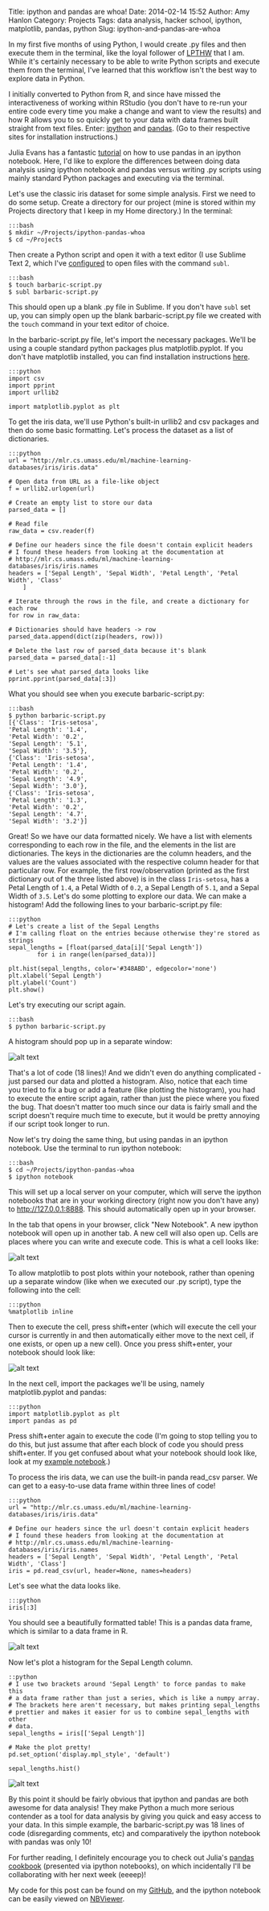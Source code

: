 Title: ipython and pandas are whoa!
Date: 2014-02-14 15:52
Author: Amy Hanlon
Category: Projects
Tags: data analysis, hacker school, ipython, matplotlib, pandas, python
Slug: ipython-and-pandas-are-whoa

In my first five months of using Python, I would create .py files and
then execute them in the terminal, like the loyal follower of [LPTHW]
that I am. While it's certainly necessary to be able to write Python
scripts and execute them from the terminal, I've learned that this
workflow isn't the best way to explore data in Python.

I initially converted to Python from R, and since have missed the
interactiveness of working within RStudio (you don't have to re-run your
entire code every time you make a change and want to view the results)
and how R allows you to so quickly get to your data with data frames
built straight from text files. Enter: [ipython] and [pandas]. (Go
to their respective sites for installation instructions.)

Julia Evans has a fantastic [tutorial] on how to use pandas in an
ipython notebook. Here, I'd like to explore the differences between
doing data analysis using ipython notebook and pandas versus writing .py
scripts using mainly standard Python packages and executing via the
terminal.

Let's use the classic iris dataset for some simple analysis. First we
need to do some setup. Create a directory for our project (mine is
stored within my Projects directory that I keep in my Home directory.)
In the terminal:  

    :::bash
    $ mkdir ~/Projects/ipython-pandas-whoa  
    $ cd ~/Projects

Then create a Python script and open it with a text editor (I use
Sublime Text 2, which I've [configured] to open files with the command
`subl`.

    :::bash
    $ touch barbaric-script.py  
    $ subl barbaric-script.py

This should open up a blank .py file in Sublime. If you don't have
`subl` set up, you can simply open up the blank barbaric-script.py file
we created with the `touch` command in your text editor of choice.

In the barbaric-script.py file, let's import the necessary packages.
We'll be using a couple standard python packages plus matplotlib.pyplot.
If you don't have matplotlib installed, you can find installation
instructions [here].

    :::python  
    import csv  
    import pprint  
    import urllib2

    import matplotlib.pyplot as plt

To get the iris data, we'll use Python's built-in urllib2 and csv
packages and then do some basic formatting. Let's process the dataset as
a list of dictionaries.

    :::python
    url = "http://mlr.cs.umass.edu/ml/machine-learning-databases/iris/iris.data"

    # Open data from URL as a file-like object  
    f = urllib2.urlopen(url)

    # Create an empty list to store our data  
    parsed_data = []

    # Read file  
    raw_data = csv.reader(f)

    # Define our headers since the file doesn't contain explicit headers  
    # I found these headers from looking at the documentation at  
    # http://mlr.cs.umass.edu/ml/machine-learning-databases/iris/iris.names  
    headers = ['Sepal Length', 'Sepal Width', 'Petal Length', 'Petal Width', 'Class'  
        ]

    # Iterate through the rows in the file, and create a dictionary for each row  
    for row in raw_data:

    # Dictionaries should have headers -> row  
    parsed_data.append(dict(zip(headers, row)))

    # Delete the last row of parsed_data because it's blank  
    parsed_data = parsed_data[:-1]

    # Let's see what parsed_data looks like  
    pprint.pprint(parsed_data[:3])

What you should see when you execute barbaric-script.py:

    :::bash
    $ python barbaric-script.py  
    [{'Class': 'Iris-setosa',  
    'Petal Length': '1.4',  
    'Petal Width': '0.2',  
    'Sepal Length': '5.1',  
    'Sepal Width': '3.5'},  
    {'Class': 'Iris-setosa',  
    'Petal Length': '1.4',  
    'Petal Width': '0.2',  
    'Sepal Length': '4.9',  
    'Sepal Width': '3.0'},  
    {'Class': 'Iris-setosa',  
    'Petal Length': '1.3',  
    'Petal Width': '0.2',  
    'Sepal Length': '4.7',  
    'Sepal Width': '3.2'}]

Great! So we have our data formatted nicely. We have a list with
elements corresponding to each row in the file, and the elements in the
list are dictionaries. The keys in the dictionaries are the column
headers, and the values are the values associated with the respective
column header for that particular row. For example, the first
row/observation (printed as the first dictionary out of the three listed
above) is in the class `Iris-setosa`, has a Petal Length of `1.4`, a Petal
Width of `0.2`, a Sepal Length of `5.1`, and a Sepal Width of `3.5`. Let's do
some plotting to explore our data. We can make a histogram! Add the
following lines to your barbaric-script.py file:

    :::python
    # Let's create a list of the Sepal Lengths  
    # I'm calling float on the entries because otherwise they're stored as strings  
    sepal_lengths = [float(parsed_data[i]['Sepal Length'])  
            for i in range(len(parsed_data))]

    plt.hist(sepal_lengths, color='#348ABD', edgecolor='none')  
    plt.xlabel('Sepal Length')  
    plt.ylabel('Count')  
    plt.show()

Let's try executing our script again.

    :::bash
    $ python barbaric-script.py

A histogram should pop up in a separate window:

![alt text][barbaric]

That's a lot of code (18 lines)! And we didn't even do anything
complicated - just parsed our data and plotted a histogram. Also, notice
that each time you tried to fix a bug or add a feature (like plotting
the histogram), you had to execute the entire script again, rather than
just the piece where you fixed the bug. That doesn't matter too much
since our data is fairly small and the script doesn't require much time
to execute, but it would be pretty annoying if our script took longer to
run.

Now let's try doing the same thing, but using pandas in an ipython
notebook. Use the terminal to run ipython notebook:

    :::bash
    $ cd ~/Projects/ipython-pandas-whoa  
    $ ipython notebook

This will set up a local server on your computer, which will serve the
ipython notebooks that are in your working directory (right now you
don't have any) to http://127.0.0.1:8888. This should automatically open
up in your browser.

In the tab that opens in your browser, click "New Notebook". A new
ipython notebook will open up in another tab. A new cell will also open
up. Cells are places where you can write and execute code. This is what
a cell looks like:

![alt text][ipythoncell]

To allow matplotlib to post plots within your notebook, rather than
opening up a separate window (like when we executed our .py script),
type the following into the cell:

    :::python
    %matplotlib inline

Then to execute the cell, press shift+enter (which will execute the cell
your cursor is currently in and then automatically either move to the
next cell, if one exists, or open up a new cell). Once you press
shift+enter, your notebook should look like:

![alt text][secondcell]

In the next cell, import the packages we'll be using, namely
matplotlib.pyplot and pandas:

    :::python
    import matplotlib.pyplot as plt  
    import pandas as pd

Press shift+enter again to execute the code (I'm going to stop telling
you to do this, but just assume that after each block of code you should
press shift+enter. If you get confused about what your notebook should
look like, look at my [example notebook].)

To process the iris data, we can use the built-in panda read_csv
parser. We can get to a easy-to-use data frame within three lines of
code!

    :::python
    url = "http://mlr.cs.umass.edu/ml/machine-learning-databases/iris/iris.data"

    # Define our headers since the url doesn't contain explicit headers  
    # I found these headers from looking at the documentation at  
    # http://mlr.cs.umass.edu/ml/machine-learning-databases/iris/iris.names  
    headers = ['Sepal Length', 'Sepal Width', 'Petal Length', 'Petal Width', 'Class']  
    iris = pd.read_csv(url, header=None, names=headers)

Let's see what the data looks like.

    :::python
    iris[:3]

You should see a beautifully formatted table! This is a pandas data
frame, which is similar to a data frame in R.

![alt text][table]

Now let's plot a histogram for the Sepal Length column.

    ::python
    # I use two brackets around 'Sepal Length' to force pandas to make this  
    # a data frame rather than just a series, which is like a numpy array.  
    # The brackets here aren't necessary, but makes printing sepal_lengths  
    # prettier and makes it easier for us to combine sepal_lengths with other  
    # data.  
    sepal_lengths = iris[['Sepal Length']]

    # Make the plot pretty!  
    pd.set_option('display.mpl_style', 'default')

    sepal_lengths.hist()

![alt text][quite_elegant]

By this point it should be fairly obvious that ipython and pandas are
both awesome for data analysis! They make Python a much more serious
contender as a tool for data analysis by giving you quick and easy
access to your data. In this simple example, the barbaric-script.py was
18 lines of code (disregarding comments, etc) and comparatively the
ipython notebook with pandas was only 10!

For further reading, I definitely encourage you to check out Julia's
[pandas cookbook][tutorial] (presented via ipython notebooks), on which
incidentally I'll be collaborating with her next week (eeeep)!

My code for this post can be found on my [GitHub], and the ipython
notebook can be easily viewed on [NBViewer][example notebook].

[LPTHW]: http://learnpythonthehardway.org/book/
[ipython]: http://ipython.org/
[pandas]: http://pandas.pydata.org/
[tutorial]: https://github.com/jvns/pandas-cookbook
[configured]: http://www.sublimetext.com/docs/2/osx_command_line.html
[here]: http://matplotlib.org/users/installing.html
[barbaric]: https://raw2.github.com/amygdalama/amygdalama.github.io/master/images/barbaric.png
[ipythoncell]: https://raw2.github.com/amygdalama/amygdalama.github.io/master/images/ipythoncell.png
[secondcell]: https://raw2.github.com/amygdalama/amygdalama.github.io/master/images/ipythoncell.png
[example notebook]: http://nbviewer.ipython.org/github/amygdalama/ipython-pandas-whoa/blob/master/ipython-pandas-whoa.ipynb
[table]: https://raw2.github.com/amygdalama/amygdalama.github.io/master/images/table.png
[quite_elegant]: https://raw2.github.com/amygdalama/amygdalama.github.io/master/images/quite_elegant.png
[GitHub]: https://github.com/amygdalama/ipython-pandas-whoa
